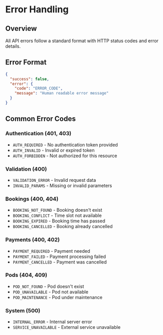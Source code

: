 # Error Handling

## Overview
All API errors follow a standard format with HTTP status codes and error details.

## Error Format
```json
{
  "success": false,
  "error": {
    "code": "ERROR_CODE",
    "message": "Human readable error message"
  }
}
```

## Common Error Codes

### Authentication (401, 403)
- `AUTH_REQUIRED` - No authentication token provided
- `AUTH_INVALID` - Invalid or expired token
- `AUTH_FORBIDDEN` - Not authorized for this resource

### Validation (400)
- `VALIDATION_ERROR` - Invalid request data
- `INVALID_PARAMS` - Missing or invalid parameters

### Bookings (400, 404)
- `BOOKING_NOT_FOUND` - Booking doesn't exist
- `BOOKING_CONFLICT` - Time slot not available
- `BOOKING_EXPIRED` - Booking time has passed
- `BOOKING_CANCELLED` - Booking already cancelled

### Payments (400, 402)
- `PAYMENT_REQUIRED` - Payment needed
- `PAYMENT_FAILED` - Payment processing failed
- `PAYMENT_CANCELLED` - Payment was cancelled

### Pods (404, 409)
- `POD_NOT_FOUND` - Pod doesn't exist
- `POD_UNAVAILABLE` - Pod not available
- `POD_MAINTENANCE` - Pod under maintenance

### System (500)
- `INTERNAL_ERROR` - Internal server error
- `SERVICE_UNAVAILABLE` - External service unavailable
